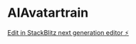 # AIAvatartrain

[Edit in StackBlitz next generation editor ⚡️](https://stackblitz.com/~/github.com/sirioberati/AIAvatartrain)